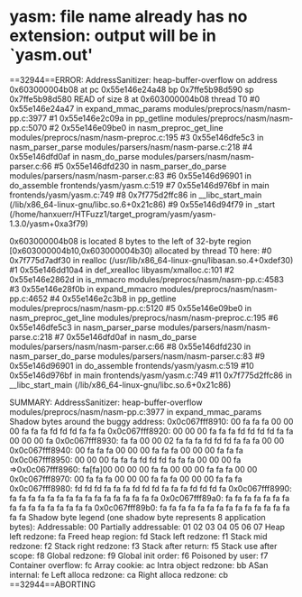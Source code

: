 yasm: file name already has no extension: output will be in `yasm.out'
=================================================================
==32944==ERROR: AddressSanitizer: heap-buffer-overflow on address 0x603000004b08 at pc 0x55e146e24a48 bp 0x7ffe5b98d590 sp 0x7ffe5b98d580
READ of size 8 at 0x603000004b08 thread T0
    #0 0x55e146e24a47 in expand_mmac_params modules/preprocs/nasm/nasm-pp.c:3977
    #1 0x55e146e2c09a in pp_getline modules/preprocs/nasm/nasm-pp.c:5070
    #2 0x55e146e09be0 in nasm_preproc_get_line modules/preprocs/nasm/nasm-preproc.c:195
    #3 0x55e146dfe5c3 in nasm_parser_parse modules/parsers/nasm/nasm-parse.c:218
    #4 0x55e146dfd0af in nasm_do_parse modules/parsers/nasm/nasm-parser.c:66
    #5 0x55e146dfd230 in nasm_parser_do_parse modules/parsers/nasm/nasm-parser.c:83
    #6 0x55e146d96901 in do_assemble frontends/yasm/yasm.c:519
    #7 0x55e146d976bf in main frontends/yasm/yasm.c:749
    #8 0x7f775d2ffc86 in __libc_start_main (/lib/x86_64-linux-gnu/libc.so.6+0x21c86)
    #9 0x55e146d94f79 in _start (/home/hanxuerr/HTFuzz1/target_program/yasm/yasm-1.3.0/yasm+0xa3f79)

0x603000004b08 is located 8 bytes to the left of 32-byte region [0x603000004b10,0x603000004b30)
allocated by thread T0 here:
    #0 0x7f775d7adf30 in realloc (/usr/lib/x86_64-linux-gnu/libasan.so.4+0xdef30)
    #1 0x55e146dd10a4 in def_xrealloc libyasm/xmalloc.c:101
    #2 0x55e146e2862d in is_mmacro modules/preprocs/nasm/nasm-pp.c:4583
    #3 0x55e146e28f0b in expand_mmacro modules/preprocs/nasm/nasm-pp.c:4652
    #4 0x55e146e2c3b8 in pp_getline modules/preprocs/nasm/nasm-pp.c:5120
    #5 0x55e146e09be0 in nasm_preproc_get_line modules/preprocs/nasm/nasm-preproc.c:195
    #6 0x55e146dfe5c3 in nasm_parser_parse modules/parsers/nasm/nasm-parse.c:218
    #7 0x55e146dfd0af in nasm_do_parse modules/parsers/nasm/nasm-parser.c:66
    #8 0x55e146dfd230 in nasm_parser_do_parse modules/parsers/nasm/nasm-parser.c:83
    #9 0x55e146d96901 in do_assemble frontends/yasm/yasm.c:519
    #10 0x55e146d976bf in main frontends/yasm/yasm.c:749
    #11 0x7f775d2ffc86 in __libc_start_main (/lib/x86_64-linux-gnu/libc.so.6+0x21c86)

SUMMARY: AddressSanitizer: heap-buffer-overflow modules/preprocs/nasm/nasm-pp.c:3977 in expand_mmac_params
Shadow bytes around the buggy address:
  0x0c067fff8910: 00 fa fa fa 00 00 00 fa fa fa fd fd fd fa fa fa
  0x0c067fff8920: 00 00 00 fa fa fa fd fd fd fd fa fa 00 00 00 fa
  0x0c067fff8930: fa fa 00 00 02 fa fa fa fd fd fd fa fa fa 00 00
  0x0c067fff8940: 00 fa fa fa 00 00 00 fa fa fa 00 00 00 fa fa fa
  0x0c067fff8950: 00 00 00 fa fa fa fd fd fd fa fa fa 00 00 00 fa
=>0x0c067fff8960: fa[fa]00 00 00 00 fa fa 00 00 00 fa fa fa 00 00
  0x0c067fff8970: 00 fa fa fa 00 00 00 fa fa fa 00 00 00 fa fa fa
  0x0c067fff8980: fd fd fd fa fa fa fd fd fd fa fa fa fd fd fd fa
  0x0c067fff8990: fa fa fa fa fa fa fa fa fa fa fa fa fa fa fa fa
  0x0c067fff89a0: fa fa fa fa fa fa fa fa fa fa fa fa fa fa fa fa
  0x0c067fff89b0: fa fa fa fa fa fa fa fa fa fa fa fa fa fa fa fa
Shadow byte legend (one shadow byte represents 8 application bytes):
  Addressable:           00
  Partially addressable: 01 02 03 04 05 06 07 
  Heap left redzone:       fa
  Freed heap region:       fd
  Stack left redzone:      f1
  Stack mid redzone:       f2
  Stack right redzone:     f3
  Stack after return:      f5
  Stack use after scope:   f8
  Global redzone:          f9
  Global init order:       f6
  Poisoned by user:        f7
  Container overflow:      fc
  Array cookie:            ac
  Intra object redzone:    bb
  ASan internal:           fe
  Left alloca redzone:     ca
  Right alloca redzone:    cb
==32944==ABORTING
